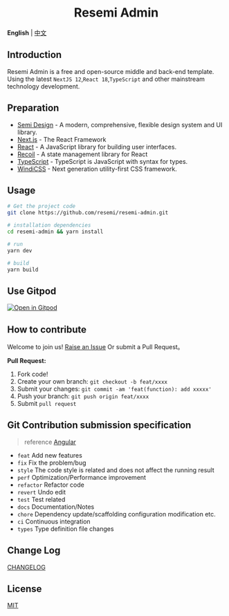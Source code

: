 <div align="center">

<h1>Resemi Admin</h1>

</div>

**English** | [中文](./README.zh-CN.md)

## Introduction

Resemi Admin is a free and open-source middle and back-end template. Using the latest `NextJS 12`,`React 18`,`TypeScript` and other mainstream technology development.


## Preparation
- [Semi Design](https://semi.design/) - A modern, comprehensive, flexible design system and UI library.
- [Next.js](https://nextjs.org/) - The React Framework
- [React](https://reactjs.org/) - A JavaScript library for building user interfaces.
- [Recoil](https://recoiljs.org/) - A state management library for React
- [TypeScript](https://www.typescriptlang.org/) - TypeScript is JavaScript with syntax for types.
- [WindiCSS](https://windicss.org/) - Next generation utility-first CSS framework.


## Usage

```bash
# Get the project code
git clone https://github.com/resemi/resemi-admin.git

# installation dependencies
cd resemi-admin && yarn install

# run
yarn dev

# build
yarn build
```


## Use Gitpod

[![Open in Gitpod](https://gitpod.io/button/open-in-gitpod.svg)](https://gitpod.io/#https://github.com/resemi/resemi-admin)


## How to contribute

Welcome to join us! [Raise an Issue](https://github.com/resemi/resemi-admin/issues/new/choose) Or submit a Pull Request。

**Pull Request:**

1. Fork code!
2. Create your own branch: `git checkout -b feat/xxxx`
3. Submit your changes: `git commit -am 'feat(function): add xxxxx'`
4. Push your branch: `git push origin feat/xxxx`
5. Submit `pull request`


## Git Contribution submission specification

> reference [Angular](https://github.com/conventional-changelog/conventional-changelog/tree/master/packages/conventional-changelog-angular)

- `feat` Add new features
- `fix` Fix the problem/bug
- `style` The code style is related and does not affect the running result
- `perf` Optimization/Performance improvement
- `refactor` Refactor code
- `revert` Undo edit
- `test` Test related
- `docs` Documentation/Notes
- `chore` Dependency update/scaffolding configuration modification etc.
- `ci` Continuous integration
- `types` Type definition file changes


## Change Log

[CHANGELOG](./CHANGELOG.md)


## License

[MIT](./LICENSE)